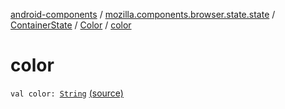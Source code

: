 [android-components](../../../index.md) / [mozilla.components.browser.state.state](../../index.md) / [ContainerState](../index.md) / [Color](index.md) / [color](./color.md)

# color

`val color: `[`String`](https://kotlinlang.org/api/latest/jvm/stdlib/kotlin/-string/index.html) [(source)](https://github.com/mozilla-mobile/android-components/blob/master/components/browser/state/src/main/java/mozilla/components/browser/state/state/ContainerState.kt#L24)